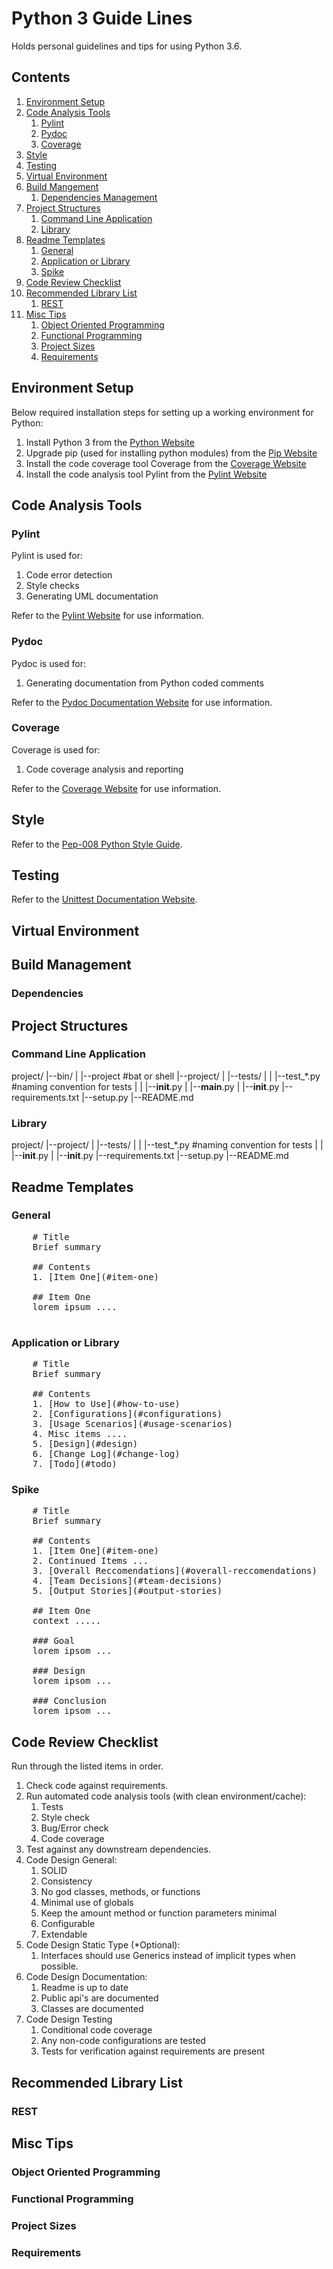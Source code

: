 # Python 3 Guide Lines
Holds personal guidelines and tips for using Python 3.6.

## Contents
1. [Environment Setup](#environment-setup)
2. [Code Analysis Tools](#code-analysis-tools)
    1. [Pylint](#pylint)
    2. [Pydoc](#pydoc)
    3. [Coverage](#coverage)
3. [Style](#style)
4. [Testing](#testing)
5. [Virtual Environment](#virtual-environment)
6. [Build Mangement](#build-management)
    1. [Dependencies Management](#dependencies)
7. [Project Structures](#project-types)
    1. [Command Line Application](#command-line-application)
    2. [Library](#library)
8. [Readme Templates](#readme-templates)
    1. [General](#general)
    2. [Application or Library](#application-or-library) 
    3. [Spike](#spike)
9. [Code Review Checklist](#code-review-checklist)
10. [Recommended Library List](#recommended-library-list)
    1. [REST](#rest)
11. [Misc Tips](#Misc-tips)
    1. [Object Oriented Programming](#object-oriented-programming) 
    2. [Functional Programming](#functional-programming)
    3. [Project Sizes](#project-sizes)
    4. [Requirements](#requirements)

## Environment Setup
Below required installation steps for setting up a working environment for 
Python:
1. Install Python 3 from the [Python Website](https://www.python.org/) 
2. Upgrade pip (used for installing python modules) from the 
   [Pip Website](https://pip.pypa.io/en/stable/installing/#upgrading-pip) 
3. Install the code coverage tool Coverage from the 
   [Coverage Website](https://coverage.readthedocs.io/en/coverage-4.4.1/install.html)
4. Install the code analysis tool Pylint from the 
   [Pylint Website](https://www.pylint.org/#install)

## Code Analysis Tools

### Pylint
Pylint is used for:
1. Code error detection 
2. Style checks
3. Generating UML documentation

Refer to the [Pylint Website](https://www.pylint.org/) for use information.

### Pydoc
Pydoc is used for:
1. Generating documentation from Python coded comments

Refer to the [Pydoc Documentation Website](https://docs.python.org/3.6/library/pydoc.html) 
for use information.

### Coverage
Coverage is used for:
1. Code coverage analysis and reporting

Refer to the [Coverage Website](https://coverage.readthedocs.io/en/coverage-4.4.1/) 
for use information.

## Style
Refer to the [Pep-008 Python Style Guide](https://www.python.org/dev/peps/pep-0008/). 

## Testing
Refer to the [Unittest Documentation Website](https://docs.python.org/3.6/library/unittest.html).

## Virtual Environment

## Build Management

### Dependencies

## Project Structures

### Command Line Application
project/
|--bin/
|   |--project #bat or shell
|--project/
|   |--tests/
|   |   |--test_*.py #naming convention for tests
|   |   |--__init__.py
|   |--__main__.py
|   |--__init__.py
|--requirements.txt
|--setup.py
|--README.md

### Library
project/
|--project/
|   |--tests/
|   |   |--test_*.py #naming convention for tests
|   |   |--__init__.py
|   |--__init__.py
|--requirements.txt
|--setup.py
|--README.md

## Readme Templates

### General
<pre>
    # Title
    Brief summary

    ## Contents
    1. [Item One](#item-one)

    ## Item One
    lorem ipsum ....

</pre>

### Application or Library
<pre>
    # Title
    Brief summary

    ## Contents
    1. [How to Use](#how-to-use)
    2. [Configurations](#configurations)
    3. [Usage Scenarios](#usage-scenarios)
    4. Misc items ....
    5. [Design](#design)
    6. [Change Log](#change-log)
    7. [Todo](#todo)
</pre>

### Spike
<pre>
    # Title
    Brief summary
    
    ## Contents
    1. [Item One](#item-one)
    2. Continued Items ...
    3. [Overall Reccomendations](#overall-reccomendations)
    4. [Team Decisions](#team-decisions)
    5. [Output Stories](#output-stories)

    ## Item One
    context .....

    ### Goal
    lorem ipsom ...

    ### Design
    lorem ipsom ...

    ### Conclusion
    lorem ipsom ...
</pre>

## Code Review Checklist
Run through the listed items in order.

1. Check code against requirements.
2. Run automated code analysis tools (with clean environment/cache):
    1. Tests 
    2. Style check
    3. Bug/Error check
    4. Code coverage
3. Test against any downstream dependencies.
4. Code Design General:
    1. SOLID
    2. Consistency
    3. No god classes, methods, or functions
    4. Minimal use of globals
    5. Keep the amount method or function parameters minimal
    6. Configurable
    7. Extendable
5. Code Design Static Type (*Optional):
    1. Interfaces should use Generics instead of implicit types when possible.
6. Code Design Documentation:
    1. Readme is up to date
    2. Public api's are documented
    3. Classes are documented
7. Code Design Testing
    1. Conditional code coverage
    2. Any non-code configurations are tested
    3. Tests for verification against requirements are present

## Recommended Library List

### REST

## Misc Tips

### Object Oriented Programming

### Functional Programming

### Project Sizes

### Requirements
